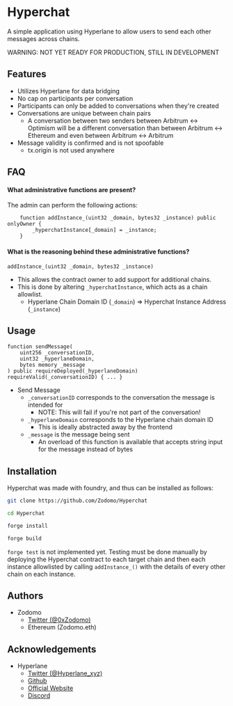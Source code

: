 
# Hyperchat

A simple application using Hyperlane to allow users to send each other messages across chains.

WARNING: NOT YET READY FOR PRODUCTION, STILL IN DEVELOPMENT




## Features

- Utilizes Hyperlane for data bridging
- No cap on participants per conversation
- Participants can only be added to conversations when they're created
- Conversations are unique between chain pairs
    - A conversation between two senders between Arbitrum <-> Optimism will be a different conversation than between Arbitrum <-> Ethereum and even between Arbitrum <-> Arbitrum
- Message validity is confirmed and is not spoofable
    - tx.origin is not used anywhere

## FAQ

#### What administrative functions are present?

The admin can perform the following actions:

```solidity
    function addInstance_(uint32 _domain, bytes32 _instance) public onlyOwner {
        _hyperchatInstance[_domain] = _instance;
    }
```

#### What is the reasoning behind these administrative functions?

`addInstance_(uint32 _domain, bytes32 _instance)`
- This allows the contract owner to add support for additional chains.
- This is done by altering `_hyperchatInstance`, which acts as a chain allowlist.
    - Hyperlane Chain Domain ID (`_domain`) => Hyperchat Instance Address (`_instance`)

## Usage

```solidity
function sendMessage(
    uint256 _conversationID,
    uint32 _hyperlaneDomain,
    bytes memory _message
) public requireDeployed(_hyperlaneDomain) requireValid(_conversationID) { ... }
```

- Send Message
    - `_conversationID` corresponds to the conversation the message is intended for
        - NOTE: This will fail if you're not part of the conversation!
    - `_hyperlaneDomain` corresponds to the Hyperlane chain domain ID
        - This is ideally abstracted away by the frontend
    - `_message` is the message being sent
        - An overload of this function is available that accepts string input for the message instead of bytes
    
## Installation

Hyperchat was made with foundry, and thus can be installed as follows:

```bash
git clone https://github.com/Zodomo/Hyperchat

cd Hyperchat

forge install

forge build
```

`forge test` is not implemented yet. Testing must be done manually by deploying the Hyperchat contract to each target chain and then each instance allowlisted by calling `addInstance_()` with the details of every other chain on each instance.

## Authors

- Zodomo
    - [Twitter (@0xZodomo)](https://www.github.com/0xZodomo)
    - Ethereum (Zodomo.eth)

## Acknowledgements

 - Hyperlane
    - [Twitter (@Hyperlane_xyz)](https://twitter.com/Hyperlane_xyz)
    - [Github](https://github.com/hyperlane-xyz)
    - [Official Website](https://www.hyperlane.xyz/)
    - [Discord](https://discord.gg/hyperlane)
